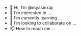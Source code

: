 - 👋 Hi, I’m @myasinxaji
- 👀 I’m interested in ...
- 🌱 I’m currently learning ...
- 💞️ I’m looking to collaborate on ...
- 📫 How to reach me ...

<!---
myasinxaji/myasinxaji is a ✨ special ✨ repository because its `README.md` (this file) appears on your GitHub profile.
You can click the Preview link to take a look at your changes.
--->
